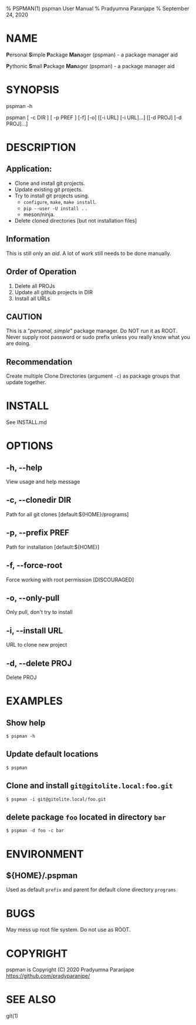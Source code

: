 % PSPMAN(1) pspman User Manual
% Pradyumna Paranjape
% September 24, 2020

# NAME
  **P**ersonal **S**imple **P**ackage **Man**ager (pspman) - a package manager aid

  **P**ythonic **S**mall **P**ackage **Man**ager (pspman) - a package manager aid

# SYNOPSIS
  pspman -h

  pspman [ -c DIR ] [ -p PREF ] [-f] [-o] [[-i URL] [-i URL]...] [[-d PROJ] [-d PROJ]...]

# DESCRIPTION
## Application:
  - Clone and install git projects.
  - Update existing git projects.
  - Try to install git projects using.
    - `configure`, `make`, `make install`.
    - `pip --user -U install .` .
    - meson/ninja.
  - Delete cloned directories [but not installation files]

## Information
  This is still only an *aid*.
  A lot of work still needs to be done manually.

## Order of Operation
  1. Delete all PROJs
  2. Update all github projects in DIR
  3. Install all URLs


## CAUTION
This is a "*personal, simple*" package manager. Do NOT run it as ROOT.
Never supply root password or sudo prefix unless you really know what you are doing.

## Recommendation
Create multiple Clone Directories (argument `-c`) as package groups that update together.
  
# INSTALL
See INSTALL.md
 
# OPTIONS
## -h, --help
View usage and help message

## -c, --clonedir DIR
Path for all git clones [default:${HOME}/programs]
  
## -p, --prefix PREF
Path for installation [default:${HOME}]

## -f, --force-root
Force working with root permission [DISCOURAGED]

## -o, --only-pull
Only pull, don't try to install

## -i, --install URL
URL to clone new project

## -d, --delete PROJ
Delete PROJ

# EXAMPLES
##  Show help
```
$ pspman -h
```

##  Update default locations
```
$ pspman
```
  
##  Clone and install `git@gitolite.local:foo.git`
```
$ pspman -i git@gitolite.local/foo.git
```
  
##  delete package `foo` located in directory `bar`
```
$ pspman -d foo -c bar
```

# ENVIRONMENT
## ${HOME}/.pspman
Used as default `prefix` and parent for default clone directory `programs`
  
# BUGS
May mess up root file system. Do not use as ROOT.

# COPYRIGHT
pspman is Copyright (C) 2020 Pradyumna Paranjape <https://github.com/pradyparanjpe/>

# SEE ALSO
git(1)
